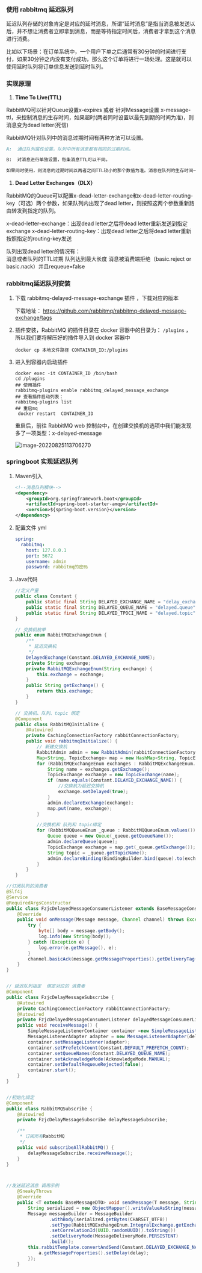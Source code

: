 ### 使用 rabbitmq 延迟队列

延迟队列存储的对象肯定是对应的延时消息，所谓”延时消息”是指当消息被发送以后，并不想让消费者立即拿到消息，而是等待指定时间后，消费者才拿到这个消息进行消费。

比如以下场景：在订单系统中，一个用户下单之后通常有30分钟的时间进行支付，如果30分钟之内没有支付成功，那么这个订单将进行一场处理。这是就可以使用延时队列将订单信息发送到延时队列。

### 实现原理

1. **Time To Live(TTL)**

  RabbitMQ可以针对Queue设置x-expires 或者 针对Message设置 x-message-ttl，来控制消息的生存时间，如果超时(两者同时设置以最先到期的时间为准)，则消息变为dead letter(死信)
    
  RabbitMQ针对队列中的消息过期时间有两种方法可以设置。  

```md
A:  通过队列属性设置，队列中所有消息都有相同的过期时间。

B:  对消息进行单独设置，每条消息TTL可以不同。

如果同时使用，则消息的过期时间以两者之间TTL较小的那个数值为准。消息在队列的生存时间一旦超过设置的TTL值，就成为dead letter
```

1. **Dead Letter Exchanges（DLX）**

RabbitMQ的Queue可以配置x-dead-letter-exchange和x-dead-letter-routing-key（可选）两个参数，如果队列内出现了dead letter，则按照这两个参数重新路由转发到指定的队列。

x-dead-letter-exchange：出现dead letter之后将dead letter重新发送到指定exchange
x-dead-letter-routing-key：出现dead letter之后将dead letter重新按照指定的routing-key发送

队列出现dead letter的情况有：  
  消息或者队列的TTL过期
  队列达到最大长度
  消息被消费端拒绝（basic.reject or basic.nack）并且requeue=false



### rabbitmq延迟队列安装

1. 下载 rabbitmq-delayed-message-exchange 插件 ，下载对应的版本

   下载地址：  https://github.com/rabbitmq/rabbitmq-delayed-message-exchange/tags

2. 插件安装，RabbitMQ 的插件目录在 docker 容器中的目录为： `/plugins` ，所以我们要将解压好的插件导入到 docker 容器中

   ```shell
   docker cp 本地文件路径 CONTAINER_ID:/plugins
   ```

3. 进入到容器内启动插件

   ```shell
   docker exec -it CONTAINER_ID /bin/bash
   cd /plugins
   ## 使用插件
   rabbitmq-plugins enable rabbitmq_delayed_message_exchange
   ## 查看插件启动列表： 
   rabbitmq-plugins list
   ## 重启mq
    docker restart  CONTAINER_ID
   ```

   重启后，前往 RabbitMQ web 控制台中，在创建交换机的选项中我们能发现多了一项类型：x-delayed-message

   ![image-20220825113706270](https://qiniu.muluofeng.com//uPic/202208/image-20220825113706270.png)

### springboot 实现延迟队列

1. Maven引入

   ```xml
   <!--消息队列模块-->
   <dependency>
       <groupId>org.springframework.boot</groupId>
       <artifactId>spring-boot-starter-amqp</artifactId>
       <version>${spring-boot.version}</version>
   </dependency>
   ```

2. 配置文件 yml

   ```yml
   spring:
     rabbitmq:
       host: 127.0.0.1
       port: 5672
       username: admin
       password: rabbitmq的密码
   ```



3. Java代码

   ```java
   //定义产量
   public class Constant {
       public static final String DELAYED_EXCHANGE_NAME = "delay_exchange";
       public static final String DELAYED_QUEUE_NAME = "delayed.queue";
       public static final String DELAYED_TPOCI_NAME = "delayed.topic";
   }
   ```

   ```java
   // 交换机枚举
   public enum RabbitMQExchangeEnum {
       /**
        * 延迟交换机
        */
       DelayedExchange(Constant.DELAYED_EXCHANGE_NAME);
       private String exchange;
       private RabbitMQExchangeEnum(String exchange) {
           this.exchange = exchange;
       }
       public String getExchange() {
           return this.exchange;
       }
   }
   ```

   ```java
   // 交换机、队列、topic 绑定
   @Component
   public class RabbitMQInitialize {
       @Autowired
       private CachingConnectionFactory rabbitConnectionFactory;
       public void rabbitmqInitialize() {
           // 新建交换机
           RabbitAdmin admin = new RabbitAdmin(rabbitConnectionFactory);
           Map<String, TopicExchange> map = new HashMap<String, TopicExchange>();
           for (RabbitMQExchangeEnum exchanges : RabbitMQExchangeEnum.values()) {
               String name = exchanges.getExchange();
               TopicExchange exchange = new TopicExchange(name);
               if (name.equals(Constant.DELAYED_EXCHANGE_NAME)) {
                   //交换机为延迟交换机
                   exchange.setDelayed(true);
               }
               admin.declareExchange(exchange);
               map.put(name, exchange);
           }
   
           //交换机和 队列和 topic绑定
           for (RabbitMQQueueEnum _queue : RabbitMQQueueEnum.values()) {
               Queue queue = new Queue(_queue.getQueueName());
               admin.declareQueue(queue);
               TopicExchange exchange = map.get(_queue.getExchange());
               String topic = _queue.getTopicName();
               admin.declareBinding(BindingBuilder.bind(queue).to(exchange).with(topic));
           }
       }
   }
   ```

   

```java
//订阅队列的消费者
@Slf4j
@Service
@RequiredArgsConstructor
public class FzjcDelayedMessageConsumerListener extends BaseMessageConsumerListener implements ChannelAwareMessageListener {
    @Override
    public void onMessage(Message message, Channel channel) throws Exception {
        try {
            byte[] body = message.getBody();
            log.info(new String(body));
        } catch (Exception e) {
            log.error(e.getMessage(), e);
        }
        channel.basicAck(message.getMessageProperties().getDeliveryTag(), false);
    }
}
```

```java

// 延迟队列指定  绑定对应的 消费者
@Component
public class FzjcDelayMessageSubscribe {
	@Autowired
	private CachingConnectionFactory rabbitConnectionFactory;
	@Autowired
	private FzjcDelayedMessageConsumerListener delayedMessageConsumerListener;
	public void receiveMessage() {
		SimpleMessageListenerContainer container =new SimpleMessageListenerContainer(rabbitConnectionFactory);
	    MessageListenerAdapter adapter = new MessageListenerAdapter(delayedMessageConsumerListener);
	    container.setMessageListener(adapter);
	    container.setPrefetchCount(Constant.DEFAULT_PREFETCH_COUNT);
	    container.setQueueNames(Constant.DELAYED_QUEUE_NAME);
	    container.setAcknowledgeMode(AcknowledgeMode.MANUAL);
	    container.setDefaultRequeueRejected(false);
	    container.start();
	}
}
```

```java

//初始化绑定
@Component
public class RabbitMQSubscribe {
    @Autowired
    private FzjcDelayMessageSubscribe delayMessageSubscribe;

    /**
     * 订阅所有RabbitMQ
     */
    public void subscribeAllRabbitMQ() {
        delayMessageSubscribe.receiveMessage();
    }
}
```

```java


//发送延迟消息 调用示例
  	@SneakyThrows
    @Override
    public <T extends BaseMessageDTO> void sendMessage(T message, String topic, Integer delay) {
        String serialized = new ObjectMapper().writeValueAsString(message);
        Message messageBuilder = MessageBuilder
                .withBody(serialized.getBytes(CHARSET_UTF8))
                .setType(RabbitMQExchangeEnum.IntegralExchange.getExchange())
                .setCorrelationId(UUID.randomUUID().toString())
                .setDeliveryMode(MessageDeliveryMode.PERSISTENT)
                .build();
        this.rabbitTemplate.convertAndSend(Constant.DELAYED_EXCHANGE_NAME, topic, messageBuilder,a->{
            a.getMessageProperties().setDelay(delay);
        });
    }
```





